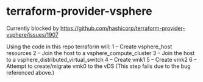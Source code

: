 # terraform-provider-vsphere

Currently blocked by https://github.com/hashicorp/terraform-provider-vsphere/issues/1907

Using the code in this repo terraform will:
1 – Create vsphere_host resources
2 – Join the host to a vsphere_compute_cluster
3 – Join the host to a vsphere_distributed_virtual_switch
4 – Create vmk1
5 – Create vmk2
6 – Attempt to create/migrate vmk0 to the vDS (This step fails due to the bug referenced above.)
